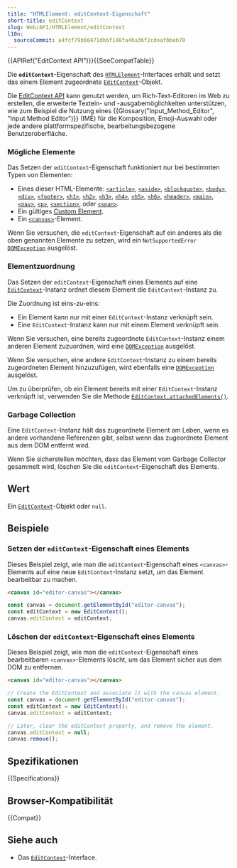 ```yaml
---
title: "HTMLElement: editContext-Eigenschaft"
short-title: editContext
slug: Web/API/HTMLElement/editContext
l10n:
  sourceCommit: a4fcf79b60471db6f148fa4ba36f2cdeafbbeb70
---
```


{{APIRef("EditContext API")}}{{SeeCompatTable}}

Die **`editContext`**-Eigenschaft des [`HTMLElement`](/de/docs/Web/API/HTMLElement)-Interfaces erhält und setzt das einem Element zugeordnete [`EditContext`](/de/docs/Web/API/EditContext)-Objekt.

Die [EditContext API](/de/docs/Web/API/EditContext_API) kann genutzt werden, um Rich-Text-Editoren im Web zu erstellen, die erweiterte Textein- und -ausgabemöglichkeiten unterstützen, wie zum Beispiel die Nutzung eines {{Glossary("Input_Method_Editor", "Input Method Editor")}} (IME) für die Komposition, Emoji-Auswahl oder jede andere plattformspezifische, bearbeitungsbezogene Benutzeroberfläche.

### Mögliche Elemente

Das Setzen der `editContext`-Eigenschaft funktioniert nur bei bestimmten Typen von Elementen:

- Eines dieser HTML-Elemente: [`<article>`](/de/docs/Web/HTML/Reference/Elements/article), [`<aside>`](/de/docs/Web/HTML/Reference/Elements/aside), [`<blockquote>`](/de/docs/Web/HTML/Reference/Elements/blockquote), [`<body>`](/de/docs/Web/HTML/Reference/Elements/body), [`<div>`](/de/docs/Web/HTML/Reference/Elements/div), [`<footer>`](/de/docs/Web/HTML/Reference/Elements/footer), [`<h1>`](/de/docs/Web/HTML/Reference/Elements/Heading_Elements), [`<h2>`](/de/docs/Web/HTML/Reference/Elements/Heading_Elements), [`<h3>`](/de/docs/Web/HTML/Reference/Elements/Heading_Elements), [`<h4>`](/de/docs/Web/HTML/Reference/Elements/Heading_Elements), [`<h5>`](/de/docs/Web/HTML/Reference/Elements/Heading_Elements), [`<h6>`](/de/docs/Web/HTML/Reference/Elements/Heading_Elements), [`<header>`](/de/docs/Web/HTML/Reference/Elements/header), [`<main>`](/de/docs/Web/HTML/Reference/Elements/main), [`<nav>`](/de/docs/Web/HTML/Reference/Elements/nav), [`<p>`](/de/docs/Web/HTML/Reference/Elements/p), [`<section>`](/de/docs/Web/HTML/Reference/Elements/section), oder [`<span>`](/de/docs/Web/HTML/Reference/Elements/span).
- Ein gültiges [Custom Element](/de/docs/Web/API/Web_components/Using_custom_elements).
- Ein [`<canvas>`](/de/docs/Web/HTML/Reference/Elements/canvas)-Element.

Wenn Sie versuchen, die `editContext`-Eigenschaft auf ein anderes als die oben genannten Elemente zu setzen, wird ein `NotSupportedError` [`DOMException`](/de/docs/Web/API/DOMException) ausgelöst.

### Elementzuordnung

Das Setzen der `editContext`-Eigenschaft eines Elements auf eine [`EditContext`](/de/docs/Web/API/EditContext)-Instanz ordnet diesem Element die `EditContext`-Instanz zu.

Die Zuordnung ist eins-zu-eins:

- Ein Element kann nur mit einer `EditContext`-Instanz verknüpft sein.
- Eine `EditContext`-Instanz kann nur mit einem Element verknüpft sein.

Wenn Sie versuchen, eine bereits zugeordnete `EditContext`-Instanz einem anderen Element zuzuordnen, wird eine [`DOMException`](/de/docs/Web/API/DOMException) ausgelöst.

Wenn Sie versuchen, eine andere `EditContext`-Instanz zu einem bereits zugeordneten Element hinzuzufügen, wird ebenfalls eine [`DOMException`](/de/docs/Web/API/DOMException) ausgelöst.

Um zu überprüfen, ob ein Element bereits mit einer `EditContext`-Instanz verknüpft ist, verwenden Sie die Methode [`EditContext.attachedElements()`](/de/docs/Web/API/EditContext/attachedElements).

### Garbage Collection

Eine `EditContext`-Instanz hält das zugeordnete Element am Leben, wenn es andere vorhandene Referenzen gibt, selbst wenn das zugeordnete Element aus dem DOM entfernt wird.

Wenn Sie sicherstellen möchten, dass das Element vom Garbage Collector gesammelt wird, löschen Sie die `editContext`-Eigenschaft des Elements.

## Wert

Ein [`EditContext`](/de/docs/Web/API/EditContext)-Objekt oder `null`.

## Beispiele

### Setzen der `editContext`-Eigenschaft eines Elements

Dieses Beispiel zeigt, wie man die `editContext`-Eigenschaft eines `<canvas>`-Elements auf eine neue `EditContext`-Instanz setzt, um das Element bearbeitbar zu machen.

```html
<canvas id="editor-canvas"></canvas>
```

```js
const canvas = document.getElementById("editor-canvas");
const editContext = new EditContext();
canvas.editContext = editContext;
```

### Löschen der `editContext`-Eigenschaft eines Elements

Dieses Beispiel zeigt, wie man die `editContext`-Eigenschaft eines bearbeitbaren `<canvas>`-Elements löscht, um das Element sicher aus dem DOM zu entfernen.

```html
<canvas id="editor-canvas"></canvas>
```

```js
// Create the EditContext and associate it with the canvas element.
const canvas = document.getElementById("editor-canvas");
const editContext = new EditContext();
canvas.editContext = editContext;

// Later, clear the editContext property, and remove the element.
canvas.editContext = null;
canvas.remove();
```

## Spezifikationen

{{Specifications}}

## Browser-Kompatibilität

{{Compat}}

## Siehe auch

- Das [`EditContext`](/de/docs/Web/API/EditContext)-Interface.
